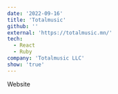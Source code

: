 ```yaml
---
date: '2022-09-16'
title: 'Totalmusic'
github: ''
external: 'https://totalmusic.mn/'
tech:
  - React
  - Ruby
company: 'Totalmusic LLC'
show: 'true'
---
```


Website
